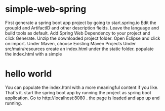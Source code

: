 # simple-web-spring
<html>
  <body>
    <div>
    First generate a spring boot app project by going to start.spring.io
    Edit the groupId and ArtifactID and other description fields.
    Leave the language and build tools as default.
    Add Spring Web Dependency to your project and click Generate.
    Unzip the downloaded project folder.
    Open Eclipse and click on import. Under Maven, choose Existing Maven Projects
    Under src/main/resources create an index.html under the static folder.
    populate the index.html with a simple <html><body><h1>hello world</h1></body></html>
    You can populate the index.html with a more meaningful content if you like.
    That's it. start the spring boot app by running the project as spring boot application.
    Go to http://localhost:8080 . the page is loaded and app up and running.
    </div>
  </body>
</html>

